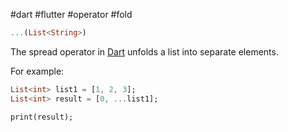 #dart #flutter #operator #fold
```dart
...(List<String>)
```

The spread operator in [Dart](/techstack/flutter/Dart.md) unfolds a list into separate elements.

For example:
``` dart
List<int> list1 = [1, 2, 3]; 
List<int> result = [0, ...list1]; 

print(result);
```